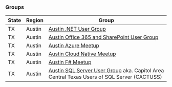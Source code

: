 

### Groups

|State|Region|Group|
|---|---|---|
|TX|Austin|[Austin .NET User Group](http://adnug.org)|
|TX|Austin|[Austin Office 365 and SharePoint User Group](https://www.meetup.com/Austin-Office365-SharePoint-UserGroup)|
|TX|Austin|[Austin Azure Meetup](https://www.meetup.com/azureaustin/)|
|TX|Austin|[Austin Cloud Native Meetup](https://www.meetup.com/Austin-Cloud-Native-Meetup)|
|TX|Austin|[Austin F# Meetup](https://www.meetup.com/Austin-F-Meetup/)|
|TX|Austin|[Austin SQL Server User Group](https://www.meetup.com/Austin-SQL-Server-User-Group/) aka. Capitol Area Central Texas Users of SQL Server (CACTUSS)|